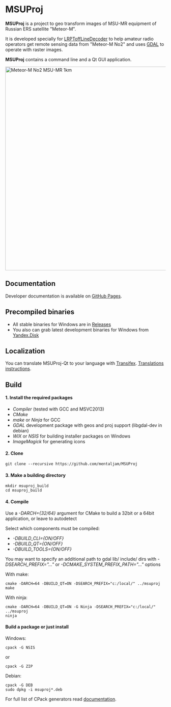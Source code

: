 # MSUProj #

**MSUProj** is a project to geo transform images of MSU-MR equipment of Russian ERS satellite "Meteor-M".

It is developed specially for [LRPToffLineDecoder](http://meteor.robonuka.ru/for-experts/lrpt-analizer-2015/) to help amateur radio operators get remote sensing data from "Meteor-M No2" and uses [GDAL](http://www.gdal.org/) to operate with raster images.

**MSUProj** contains a command line and a Qt GUI application.

<img src="http://meteor.robonuka.ru/wp-content/uploads/2015/03/21082014_UTM37_ArcGis.jpg" alt="Meteor-M No2 MSU-MR 1km" style="width: 640px;"/>

## Documentation ##

Developer documentation is available on [GitHub Pages](http://mentaljam.github.io/MSUProj/).

## Precompiled binaries ##

- All stable binaries for Windows are in [Releases](https://github.com/mentaljam/MSUProj/releases)
- You also can grab latest development binaries for Windows from [Yandex.Disk](https://yadi.sk/d/5Lbb-1y5hzZdW)

## Localization ##

You can translate MSUProj-Qt to your language with [Transifex](https://www.transifex.com/projects/p/msuproj/).
[Translations instructions](http://mentaljam.github.io/MSUProj/translations.html).

## Build ##

#### 1. Install the required packages ###

- *Compiler* (tested with GCC and MSVC2013)
- *CMake*
- *make* or *Ninja* for GCC
- *GDAL* development package with geos and proj support (libgdal-dev in debian)
- *WIX* or *NSIS* for building installer packages on Windows
- *ImageMagick* for generating icons

#### 2. Clone ###

    git clone --recursive https://github.com/mentaljam/MSUProj

#### 3. Make a building directory ###

    mkdir msuproj_build
    cd msuproj_build

#### 4. Compile

Use a *-DARCH={32/64}* argument for CMake to build a 32bit or a 64bit application, or leave to autodetect

Select which components must be compiled:
- *-DBUILD_CLI={ON/OFF}*
- *-DBUILD_QT={ON/OFF}*
- *-DBUILD_TOOLS={ON/OFF}*

You may want to specify an additional path to gdal lib/ include/ dirs with *-DSEARCH_PREFIX="..."* or *-DCMAKE_SYSTEM_PREFIX_PATH="..."* options

With make:

    cmake -DARCH=64 -DBUILD_QT=ON -DSEARCH_PREFIX="c:/local/" ../msuproj
    make

With ninja:

    cmake -DARCH=64 -DBUILD_QT=ON -G Ninja -DSEARCH_PREFIX="c:/local/" ../msuproj
    ninja
    
#### Build a package or just install ###

Windows:

    cpack -G NSIS

or

    cpack -G ZIP

Debian:

    cpack -G DEB
    sudo dpkg -i msuproj*.deb

For full list of CPack generators read [documentation](http://www.cmake.org/Wiki/CMake:CPackPackageGenerators).
